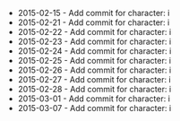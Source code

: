 - 2015-02-15 - Add commit for character: i
- 2015-02-21 - Add commit for character: i
- 2015-02-22 - Add commit for character: i
- 2015-02-23 - Add commit for character: i
- 2015-02-24 - Add commit for character: i
- 2015-02-25 - Add commit for character: i
- 2015-02-26 - Add commit for character: i
- 2015-02-27 - Add commit for character: i
- 2015-02-28 - Add commit for character: i
- 2015-03-01 - Add commit for character: i
- 2015-03-07 - Add commit for character: i
